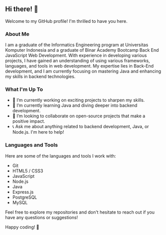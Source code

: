 ## Hi there! 👋

Welcome to my GitHub profile! I'm thrilled to have you here. 

### About Me
I am a graduate of the Informatics Engineering program at Universitas Komputer Indonesia and a graduate of Binar Academy Bootcamp Back End JavaScript Web Development. With experience in developing various projects, I have gained an understanding of using various frameworks, languages, and tools in web development. My expertise lies in Back-End development, and I am currently focusing on mastering Java and enhancing my skills in backend technologies.

### What I'm Up To
- 🔬 I’m currently working on exciting projects to sharpen my skills.
- 🌱 I’m currently learning Java and diving deeper into backend development.
- 👯 I’m looking to collaborate on open-source projects that make a positive impact.
- 📞 Ask me about anything related to backend development, Java, or Node.js. I'm here to help!

### Languages and Tools
Here are some of the languages and tools I work with:

- Git
- HTML5 / CSS3
- JavaScript
- Node.js
- Java
- Express.js
- PostgreSQL
- MySQL

Feel free to explore my repositories and don't hesitate to reach out if you have any questions or suggestions!

Happy coding! 🚀
